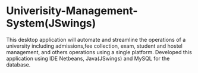 # Univerisity-Management-System(JSwings)
This desktop application will automate and streamline the operations of a university including admissions,fee collection, exam, student and hostel management, and others operations using a single platform.
Developed this application using IDE Netbeans, Java(JSwings) and MySQL for the database.
